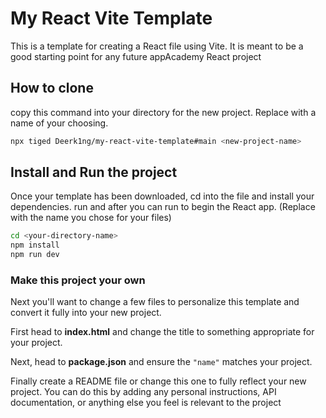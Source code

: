 # My React Vite Template

This is a template for creating a React file using Vite. It is meant to be a good starting point for any future appAcademy React project

## How to clone

copy this command into your directory for the new project. Replace <new-project-name> with a name of your choosing.

```sh
npx tiged Deerk1ng/my-react-vite-template#main <new-project-name>
```

## Install and Run the project

Once your template has been downloaded, cd into the file and install your dependencies. run <npm install> and after you can run <npm run dev> to begin the React app. (Replace <your-directory-name> with the name you chose for your files)

```sh
cd <your-directory-name>
npm install
npm run dev
```

### Make this project your own
Next you'll want to change a few files to personalize this template and convert it fully into your new project.

First head to __index.html__ and change the title to something appropriate for your project.

Next, head to __package.json__ and ensure the `"name"` matches your project.

Finally create a README file or change this one to fully reflect your new project. You can do this by adding any personal instructions, API documentation, or anything else you feel is relevant to the project
